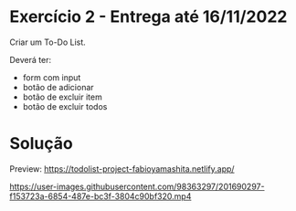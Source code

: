 # Exercício 2 - Entrega até 16/11/2022

Criar um To-Do List.

Deverá ter:
- form com input
- botão de adicionar
- botão de excluir item
- botão de excluir todos

# Solução

Preview: https://todolist-project-fabioyamashita.netlify.app/

https://user-images.githubusercontent.com/98363297/201690297-f153723a-6854-487e-bc3f-3804c90bf320.mp4

